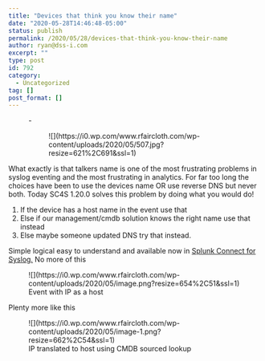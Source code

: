 ```yaml
---
title: "Devices that think you know their name"
date: "2020-05-28T14:46:48-05:00"
status: publish
permalink: /2020/05/28/devices-that-think-you-know-their-name
author: ryan@dss-i.com
excerpt: ""
type: post
id: 792
category:
  - Uncategorized
tag: []
post_format: []
---
```


<figure class="wp-block-gallery columns-1 is-cropped">- <figure>![](https://i0.wp.com/www.rfaircloth.com/wp-content/uploads/2020/05/507.jpg?resize=621%2C691&ssl=1)</figure>

</figure>What exactly is that talkers name is one of the most frustrating problems in syslog eventing and the most frustrating in analytics. For far too long the choices have been to use the devices name OR use reverse DNS but never both. Today SC4S 1.20.0 solves this problem by doing what you would do!

1. If the device has a host name in the event use that
2. Else if our management/cmdb solution knows the right name use that instead
3. Else maybe someone updated DNS try that instead.

Simple logical easy to understand and available now in [Splunk Connect for Syslog.](https://splunk-connect-for-syslog.readthedocs.io/) No more of this

<figure class="wp-block-image size-large">![](https://i0.wp.com/www.rfaircloth.com/wp-content/uploads/2020/05/image.png?resize=654%2C51&ssl=1)<figcaption>Event with IP as a host </figcaption></figure>Plenty more like this

<figure class="wp-block-image size-large">![](https://i0.wp.com/www.rfaircloth.com/wp-content/uploads/2020/05/image-1.png?resize=662%2C54&ssl=1)<figcaption>IP translated to host using CMDB sourced lookup</figcaption></figure>
